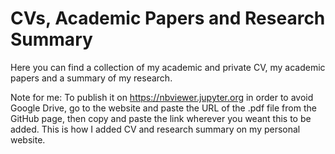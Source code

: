 # CVs, Academic Papers and Research Summary  

Here you can find a collection of my academic and private CV, my academic papers and a summary of my research.


Note for me: To publish it on https://nbviewer.jupyter.org in order to avoid Google Drive, go to the website and paste the URL of the .pdf file from the GitHub page, 
then copy and paste the link wherever you weant this to be added. This is how I added CV and research summary on my personal website.
